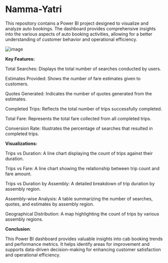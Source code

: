 # Namma-Yatri
This repository contains a Power BI project designed to visualize and analyze auto bookings.
The dashboard provides comprehensive insights into the various aspects of auto booking activities, allowing for a better understanding of customer behavior and operational efficiency.


![image](https://github.com/user-attachments/assets/a85a9799-4466-4a60-a956-45641f7fd61e)



**Key Features:**

Total Searches: Displays the total number of searches conducted by users.

Estimates Provided: Shows the number of fare estimates given to customers.

Quotes Generated: Indicates the number of quotes generated from the estimates.

Completed Trips: Reflects the total number of trips successfully completed.

Total Fare: Represents the total fare collected from all completed trips.

Conversion Rate: Illustrates the percentage of searches that resulted in completed trips.

**Visualizations:**

Trips vs Duration: A line chart displaying the count of trips against their duration.

Trips vs Fare: A line chart showing the relationship between trip count and fare amount.

Trips vs Duration by Assembly: A detailed breakdown of trip duration by assembly region.

Assembly-wise Analysis: A table summarizing the number of searches, quotes, and estimates by assembly region.

Geographical Distribution: A map highlighting the count of trips by various assembly regions.

**Conclusion**:

This Power BI dashboard provides valuable insights into cab booking trends and performance metrics. It helps identify areas for improvement and supports data-driven decision-making for enhancing customer satisfaction and operational efficiency.
